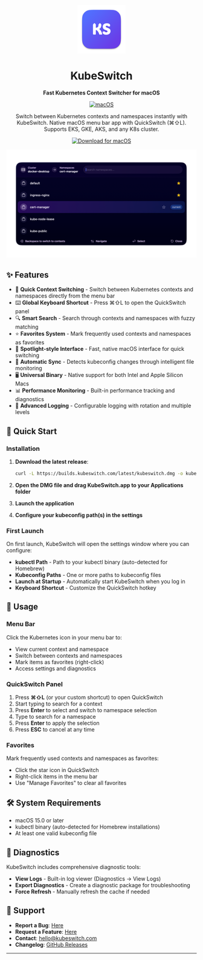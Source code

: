 <div align="center">
  <img src="logo.png" alt="KubeSwitch Logo" width="128" height="128" />
  
  # KubeSwitch
  
  **Fast Kubernetes Context Switcher for macOS**
  
  [![macOS](https://img.shields.io/badge/macOS-15.0%2B-blue)](https://www.apple.com/macos/)
  
  Switch between Kubernetes contexts and namespaces instantly with KubeSwitch. Native macOS menu bar app with QuickSwitch (⌘⇧L). Supports EKS, GKE, AKS, and any K8s cluster.
  
  <a href="https://builds.kubeswitch.com/latest/kubeswitch.dmg">
    <img src="https://img.shields.io/badge/Download%20for%20macOS-0ea5e9?style=for-the-badge&logo=apple&logoColor=white" alt="Download for macOS" />
  </a>
  
  
  <p align="center">
    <img src="quickswitch.png" alt="QuickSwitch Panel" width="800" />
  </p>
</div>

## ✨ Features

- 🔄 **Quick Context Switching** - Switch between Kubernetes contexts and namespaces directly from the menu bar
- ⌨️ **Global Keyboard Shortcut** - Press ⌘⇧L to open the QuickSwitch panel
- 🔍 **Smart Search** - Search through contexts and namespaces with fuzzy matching
- ⭐ **Favorites System** - Mark frequently used contexts and namespaces as favorites
- 📱 **Spotlight-style Interface** - Fast, native macOS interface for quick switching
- 🔄 **Automatic Sync** - Detects kubeconfig changes through intelligent file monitoring
- 🖥️ **Universal Binary** - Native support for both Intel and Apple Silicon Macs
- 📊 **Performance Monitoring** - Built-in performance tracking and diagnostics
- 📝 **Advanced Logging** - Configurable logging with rotation and multiple levels

## 🚀 Quick Start

### Installation

1. **Download the latest release**:
   ```bash
   curl -L https://builds.kubeswitch.com/latest/kubeswitch.dmg -o kubeswitch.dmg
   ```

2. **Open the DMG file and drag KubeSwitch.app to your Applications folder**

3. **Launch the application**

4. **Configure your kubeconfig path(s) in the settings**

### First Launch

On first launch, KubeSwitch will open the settings window where you can configure:

- **kubectl Path** - Path to your kubectl binary (auto-detected for Homebrew)
- **Kubeconfig Paths** - One or more paths to kubeconfig files
- **Launch at Startup** - Automatically start KubeSwitch when you log in
- **Keyboard Shortcut** - Customize the QuickSwitch hotkey

## 🎯 Usage

### Menu Bar

Click the Kubernetes icon in your menu bar to:

- View current context and namespace
- Switch between contexts and namespaces
- Mark items as favorites (right-click)
- Access settings and diagnostics

### QuickSwitch Panel

1. Press **⌘⇧L** (or your custom shortcut) to open QuickSwitch
2. Start typing to search for a context
3. Press **Enter** to select and switch to namespace selection
4. Type to search for a namespace
5. Press **Enter** to apply the selection
6. Press **ESC** to cancel at any time

### Favorites

Mark frequently used contexts and namespaces as favorites:

- Click the star icon in QuickSwitch
- Right-click items in the menu bar
- Use "Manage Favorites" to clear all favorites

## 🛠️ System Requirements

- macOS 15.0 or later
- kubectl binary (auto-detected for Homebrew installations)
- At least one valid kubeconfig file

## 🔧 Diagnostics

KubeSwitch includes comprehensive diagnostic tools:

- **View Logs** - Built-in log viewer (Diagnostics → View Logs)
- **Export Diagnostics** - Create a diagnostic package for troubleshooting
- **Force Refresh** - Manually refresh the cache if needed

## 📝 Support

- **Report a Bug**: [Here](https://github.com/KubeSwitch/kubeswitch-public/issues/new?template=%F0%9F%90%9B-bug-report.md)
- **Request a Feature**: [Here](https://github.com/KubeSwitch/kubeswitch-public/issues/new?template=%F0%9F%9A%80-feature-request.md)
- **Contact**: hello@kubeswitch.com
- **Changelog**: [GitHub Releases](https://github.com/KubeSwitch/kubeswitch-public/releases)

---
